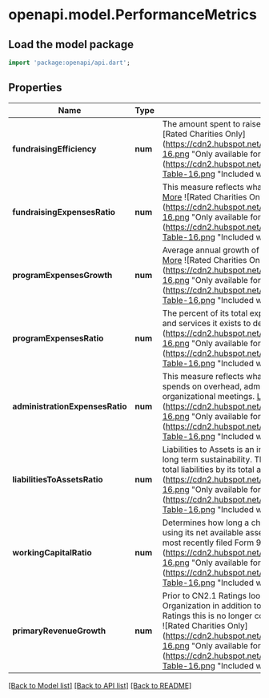 # openapi.model.PerformanceMetrics

## Load the model package
```dart
import 'package:openapi/api.dart';
```

## Properties
Name | Type | Description | Notes
------------ | ------------- | ------------- | -------------
**fundraisingEfficiency** | **num** | The amount spent to raise $1 in charitable contributions. [Learn More](https://www.charitynavigator.org/index.cfm?bay=glossary.word&word=Fundraising%20Efficiency&mid=1&cid=12&print=1*) ![Rated Charities Only](https://cdn2.hubspot.net/hubfs/597611/CharityNavigator/Blue_Star-16.png \"Only available for rated charities.\") ![Content Subscription](https://cdn2.hubspot.net/hubfs/597611/CharityNavigator/FA-Data-Table-16.png \"Included with the paid Content Subscription.\") | [optional] 
**fundraisingExpensesRatio** | **num** | This measure reflects what a charity spends to raise money. [Learn More](https://www.charitynavigator.org/index.cfm?bay=glossary.word&word=Fundraising%20Expenses&mid=2&cid=12) ![Rated Charities Only](https://cdn2.hubspot.net/hubfs/597611/CharityNavigator/Blue_Star-16.png \"Only available for rated charities.\") ![Content Subscription](https://cdn2.hubspot.net/hubfs/597611/CharityNavigator/FA-Data-Table-16.png \"Included with the paid Content Subscription.\") | [optional] 
**programExpensesGrowth** | **num** | Average annual growth of organization's program expenses. [Learn More](https://www.charitynavigator.org/index.cfm?bay=glossary.word&word=Program%20Expenses%20Growth&mid=6&cid=12&print=1) ![Rated Charities Only](https://cdn2.hubspot.net/hubfs/597611/CharityNavigator/Blue_Star-16.png \"Only available for rated charities.\") ![Content Subscription](https://cdn2.hubspot.net/hubfs/597611/CharityNavigator/FA-Data-Table-16.png \"Included with the paid Content Subscription.\") | [optional] 
**programExpensesRatio** | **num** | The percent of its total expenses a charity spends on the programs and services it exists to deliver. [Learn More](https://www.charitynavigator.org/index.cfm?bay=glossary.word&word=Program%20Expenses&mid=7&cid=21&print=1) ![Rated Charities Only](https://cdn2.hubspot.net/hubfs/597611/CharityNavigator/Blue_Star-16.png \"Only available for rated charities.\") ![Content Subscription](https://cdn2.hubspot.net/hubfs/597611/CharityNavigator/FA-Data-Table-16.png \"Included with the paid Content Subscription.\") | [optional] 
**administrationExpensesRatio** | **num** | This measure reflects what percent of its total budget a charity spends on overhead, administrative staff and associated costs, and organizational meetings. [Learn More](https://www.charitynavigator.org/index.cfm?bay=glossary.word&word=Administrative%20Expenses&mid=3&cid=12&print=1) ![Rated Charities Only](https://cdn2.hubspot.net/hubfs/597611/CharityNavigator/Blue_Star-16.png \"Only available for rated charities.\") ![Content Subscription](https://cdn2.hubspot.net/hubfs/597611/CharityNavigator/FA-Data-Table-16.png \"Included with the paid Content Subscription.\") | [optional] 
**liabilitiesToAssetsRatio** | **num** | Liabilities to Assets is an indicator of an organization’s solvency and or long term sustainability. This ratio is computed by dividing a charity's total liabilities by its total assets. [Learn More](https://www.charitynavigator.org/index.cfm?bay=glossary.word&word=Liabilities%20to%20Assets&mid=10&cid=16&print=1) ![Rated Charities Only](https://cdn2.hubspot.net/hubfs/597611/CharityNavigator/Blue_Star-16.png \"Only available for rated charities.\") ![Content Subscription](https://cdn2.hubspot.net/hubfs/597611/CharityNavigator/FA-Data-Table-16.png \"Included with the paid Content Subscription.\") | [optional] 
**workingCapitalRatio** | **num** | Determines how long a charity could sustain its level of spending using its net available assets, or working capital, as reported on its most recently filed Form 990. [Learn More](https://www.charitynavigator.org/index.cfm?bay=glossary.word&word=Working%20Capital%20Ratio&mid=4&cid=12&print=1) ![Rated Charities Only](https://cdn2.hubspot.net/hubfs/597611/CharityNavigator/Blue_Star-16.png \"Only available for rated charities.\") ![Content Subscription](https://cdn2.hubspot.net/hubfs/597611/CharityNavigator/FA-Data-Table-16.png \"Included with the paid Content Subscription.\") | [optional] 
**primaryRevenueGrowth** | **num** | Prior to CN2.1 Ratings looked at Primary Revenue Growth for an Organization in addition to Program Expense Growth.  For CN2.1 Ratings this is no longer considered and will be null <br/> ![Rated Charities Only](https://cdn2.hubspot.net/hubfs/597611/CharityNavigator/Blue_Star-16.png \"Only available for rated charities.\") ![Content Subscription](https://cdn2.hubspot.net/hubfs/597611/CharityNavigator/FA-Data-Table-16.png \"Included with the paid Content Subscription.\") | [optional] 

[[Back to Model list]](../README.md#documentation-for-models) [[Back to API list]](../README.md#documentation-for-api-endpoints) [[Back to README]](../README.md)


